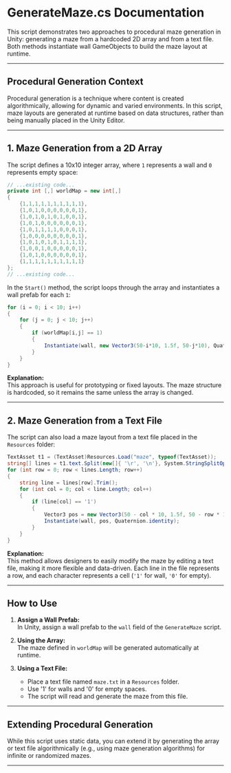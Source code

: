# GenerateMaze.cs Documentation

This script demonstrates two approaches to procedural maze generation in Unity: generating a maze from a hardcoded 2D array and from a text file. Both methods instantiate wall GameObjects to build the maze layout at runtime.

---

## Procedural Generation Context

Procedural generation is a technique where content is created algorithmically, allowing for dynamic and varied environments. In this script, maze layouts are generated at runtime based on data structures, rather than being manually placed in the Unity Editor.

---

## 1. Maze Generation from a 2D Array

The script defines a 10x10 integer array, where `1` represents a wall and `0` represents empty space:

```csharp
// ...existing code...
private int [,] worldMap = new int[,]
{
    {1,1,1,1,1,1,1,1,1,1},
    {1,0,1,0,0,0,0,0,0,1},
    {1,0,1,0,1,0,1,0,0,1},
    {1,0,1,0,0,0,0,0,0,1},
    {1,0,1,1,1,1,0,0,0,1},
    {1,0,0,0,0,0,0,0,0,1},
    {1,0,1,0,1,0,1,1,1,1},
    {1,0,0,1,0,0,0,0,0,1},
    {1,0,1,0,0,0,0,0,0,1},
    {1,1,1,1,1,1,1,1,1,1}
};
// ...existing code...
```

In the `Start()` method, the script loops through the array and instantiates a wall prefab for each `1`:

```csharp
for (i = 0; i < 10; i++)
{
    for (j = 0; j < 10; j++)
    {
        if (worldMap[i,j] == 1)
        {
            Instantiate(wall, new Vector3(50-i*10, 1.5f, 50-j*10), Quaternion.identity);
        }
    }
}
```

**Explanation:**  
This approach is useful for prototyping or fixed layouts. The maze structure is hardcoded, so it remains the same unless the array is changed.

---

## 2. Maze Generation from a Text File

The script can also load a maze layout from a text file placed in the `Resources` folder:

```csharp
TextAsset t1 = (TextAsset)Resources.Load("maze", typeof(TextAsset));
string[] lines = t1.text.Split(new[]{ '\r', '\n'}, System.StringSplitOptions.RemoveEmptyEntries);
for (int row = 0; row < lines.Length; row++)
{
    string line = lines[row].Trim();
    for (int col = 0; col < line.Length; col++)
    {
        if (line[col] == '1')
        {
            Vector3 pos = new Vector3(50 - col * 10, 1.5f, 50 - row * 10);
            Instantiate(wall, pos, Quaternion.identity);
        }
    }
}
```

**Explanation:**  
This method allows designers to easily modify the maze by editing a text file, making it more flexible and data-driven. Each line in the file represents a row, and each character represents a cell (`'1'` for wall, `'0'` for empty).

---

## How to Use

1. **Assign a Wall Prefab:**  
   In Unity, assign a wall prefab to the `wall` field of the `GenerateMaze` script.

2. **Using the Array:**  
   The maze defined in `worldMap` will be generated automatically at runtime.

3. **Using a Text File:**  
   - Place a text file named `maze.txt` in a `Resources` folder.
   - Use '1' for walls and '0' for empty spaces.
   - The script will read and generate the maze from this file.

---

## Extending Procedural Generation

While this script uses static data, you can extend it by generating the array or text file algorithmically (e.g., using maze generation algorithms) for infinite or randomized mazes.

---